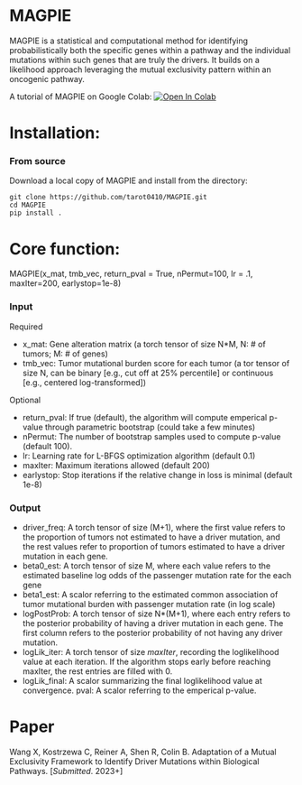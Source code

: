 # MAGPIE

MAGPIE is a statistical and computational method for identifying probabilistically both the specific genes within a pathway and the individual mutations within such genes that are truly the drivers. It builds on a likelihood approach leveraging the mutual exclusivity pattern within an oncogenic pathway.

A tutorial of MAGPIE on Google Colab: <a 
				       href="https://colab.research.google.com/drive/1ozZQ5wAZfWK3i8cazJ003nfelLR7EMzw?usp=sharing">
  	<img src="https://colab.research.google.com/assets/colab-badge.svg" alt="Open In Colab"/>
	</a>
	

# Installation:

### From source

Download a local copy of MAGPIE and install from the directory:

	git clone https://github.com/tarot0410/MAGPIE.git
	cd MAGPIE
	pip install .

# Core function:

MAGPIE(x_mat, tmb_vec, return_pval = True, nPermut=100, lr = .1, maxIter=200, earlystop=1e-8)

### Input
Required
- x_mat: Gene alteration matrix (a torch tensor of size N*M, N: # of tumors; M: # of genes)
- tmb_vec: Tumor mutational burden score for each tumor (a tor tensor of size N, can be binary [e.g., cut off at 25% percentile] or continuous [e.g., centered log-transformed])

Optional
- return_pval: If true (default), the algorithm will compute emperical p-value through parametric bootstrap (could take a few minutes)
- nPermut: The number of bootstrap samples used to compute p-value (default 100).
- lr: Learning rate for L-BFGS optimization algorithm (default 0.1)
- maxIter: Maximum iterations allowed (default 200)
- earlystop: Stop iterations if the relative change in loss is minimal (default 1e-8)

### Output
- driver_freq: A torch tensor of size (M+1), where the first value refers to the proportion of tumors not estimated to have a driver mutation, and the rest values refer to proportion of tumors estimated to have a driver mutation in each gene.
- beta0_est: A torch tensor of size M, where each value refers to the estimated baseline log odds of the passenger mutation rate for the each gene
- beta1_est: A scalor referring to the estimated common association of tumor mutational burden with passenger mutation rate (in log scale)
- logPostProb: A torch tensor of size N*(M+1), where each entry refers to the posterior probability of having a driver mutation in each gene. The first column refers to the posterior probability of not having any driver mutation.
- logLik_iter: A torch tensor of size *maxIter*, recording the loglikelihood value at each iteration. If the algorithm stops early before reaching maxIter, the rest entries are filled with 0.
- logLik_final: A scalor summarizing the final loglikelihood value at convergence.
pval: A scalor referring to the emperical p-value.

# Paper
Wang X, Kostrzewa C, Reiner A, Shen R, Colin B. Adaptation of a Mutual Exclusivity Framework to Identify Driver Mutations within Biological Pathways. [*Submitted*. 2023+]
